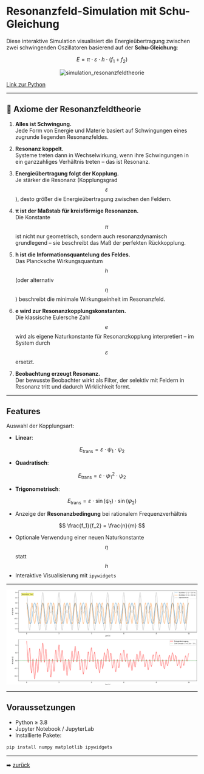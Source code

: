 # Resonanzfeld-Simulation mit Schu-Gleichung

Diese interaktive Simulation visualisiert die Energieübertragung zwischen zwei schwingenden Oszillatoren basierend auf der **Schu-Gleichung**:

$$
E = \pi \cdot \varepsilon \cdot h \cdot (f_1 + f_2)
$$

<p align="center">
  <img src="bilder/simulation_resonanzfeldtheorie.png" alt="simulation_resonanzfeldtheorie" width="800"/>
</p>

[Link zur Python](../../simulationen/resonanzfeld/simulation_resonanzfeldtheorie.py)

---

## 🧭 Axiome der Resonanzfeldtheorie

1. **Alles ist Schwingung.**  
   Jede Form von Energie und Materie basiert auf Schwingungen eines zugrunde liegenden Resonanzfeldes.

2. **Resonanz koppelt.**  
   Systeme treten dann in Wechselwirkung, wenn ihre Schwingungen in ein ganzzahliges Verhältnis treten – das ist Resonanz.

3. **Energieübertragung folgt der Kopplung.**  
   Je stärker die Resonanz (Kopplungsgrad $$\varepsilon$$), desto größer die Energieübertragung zwischen den Feldern.

4. **π ist der Maßstab für kreisförmige Resonanzen.**  
   Die Konstante $$\pi$$ ist nicht nur geometrisch, sondern auch resonanzdynamisch grundlegend – sie beschreibt das Maß der perfekten Rückkopplung.

5. **h ist die Informationsquantelung des Feldes.**  
   Das Plancksche Wirkungsquantum $$h$$ (oder alternativ $$\eta$$) beschreibt die minimale Wirkungseinheit im Resonanzfeld.

6. **e wird zur Resonanzkopplungskonstanten.**  
   Die klassische Eulersche Zahl $$e$$ wird als eigene Naturkonstante für Resonanzkopplung interpretiert – im System durch $$\varepsilon$$ ersetzt.

7. **Beobachtung erzeugt Resonanz.**  
   Der bewusste Beobachter wirkt als Filter, der selektiv mit Feldern in Resonanz tritt und dadurch Wirklichkeit formt.

---

## Features

Auswahl der Kopplungsart:

- **Linear**:  
  
$$
E_\mathrm{trans} = \varepsilon \cdot \psi_1 \cdot \psi_2
$$
	
- **Quadratisch**:  
    
$$
E_\mathrm{trans} = \varepsilon \cdot \psi_1^2 \cdot \psi_2
$$
- **Trigonometrisch**:  
    
$$
E_\mathrm{trans} = \varepsilon \cdot \sin(\psi_1) \cdot \sin(\psi_2)
$$

- Anzeige der **Resonanzbedingung** bei rationalem Frequenzverhältnis  
  
$$
\frac{f_1}{f_2} = \frac{n}{m}
$$

- Optionale Verwendung einer neuen Naturkonstante $$\eta$$ statt $$h$$  
- Interaktive Visualisierung mit `ipywidgets`

---

<p align="center">
  <img src="bilder/simulation_rft.png" alt="RFT" width="600"/>
</p>

---

## Voraussetzungen

- Python ≥ 3.8  
- Jupyter Notebook / JupyterLab  
- Installierte Pakete:

```bash
pip install numpy matplotlib ipywidgets
```

---

➡️ [zurück](../README.md)
